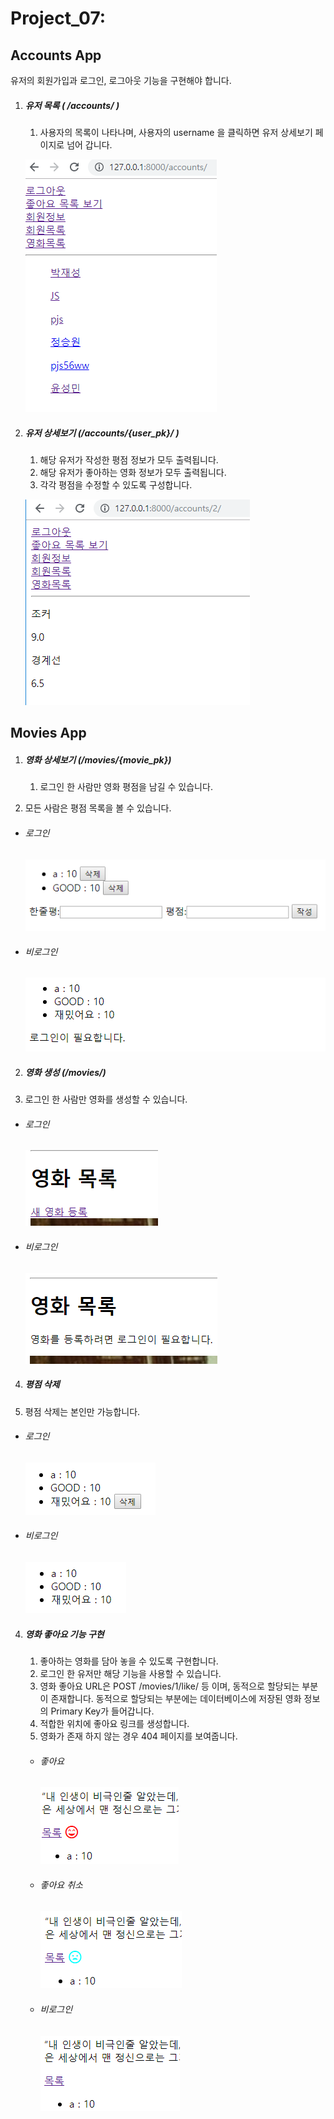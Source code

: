 # Project_07: 

## Accounts App

유저의 회원가입과 로그인, 로그아웃 기능을 구현해야 합니다.

1. ##### 유저 목록 ( /accounts/ ) 
   
   1.  사용자의 목록이 나타나며, 사용자의 username 을 클릭하면 유저 상세보기 페이지로 넘어 갑니다. 
   
   
   ![1_1](./images/1_1.PNG)
   
   
   
2. ##### 유저 상세보기 (/accounts/{user_pk}/ ) 
   
   1.  해당 유저가 작성한 평점 정보가 모두 출력됩니다.
   2.  해당 유저가 좋아하는 영화 정보가 모두 출력됩니다. 
   3.  각각 평점을 수정할 수 있도록 구성합니다. 
   
   
      ![2_1](./images/2_1.PNG)
   
   

## Movies App

1. ##### 영화 상세보기 (/movies/{movie_pk})
   
   1.  로그인 한 사람만 영화 평점을 남길 수 있습니다.
2.  모든 사람은 평점 목록을 볼 수 있습니다.
    
   
   - ###### 로그인
   
     ![movies_app_1](./images/movies_app_1_login.PNG)
   
   - ###### 비로그인
   
     ![movies_app_1_not_login](./images/movies_app_1_not_login.PNG)
   
     
   
2. ##### 영화 생성 (/movies/)
   
1.  로그인 한 사람만 영화를 생성할 수 있습니다.
    
   
   - ###### 로그인
   
     ![movies_app_2_login](./images/movies_app_2_login.PNG)
   
   - ###### 비로그인
   
     ![movies_app_2_not_login](./images/movies_app_2_not_login.PNG)
   
   
   
4. ##### 평점 삭제
   
1.  평점 삭제는 본인만 가능합니다.
    
   
   - ###### 로그인
   
     ![movies_app_3](./images/movies_app_3.PNG)
   
   - ###### 비로그인
   
     ![movies_app_3_not_login](./images/movies_app_3_not_login.PNG)
   
   
   
   
   
4. ##### 영화 좋아요 기능 구현

   1.  좋아하는 영화를 담아 놓을 수 있도록 구현합니다.
   2.  로그인 한 유저만 해당 기능을 사용할 수 있습니다.
   3.   영화 좋아요 URL은 POST /movies/1/like/ 등 이며, 동적으로 할당되는 부분이 존재합니다. 동적으로 할당되는 부분에는 데이터베이스에 저장된 영화 정보의 Primary Key가 들어갑니다.
   4.  적합한 위치에 좋아요 링크를 생성합니다.
   5.  영화가 존재 하지 않는 경우 404 페이지를 보여줍니다.
   

   - ###### 좋아요

     ![movies_app_4_like(좋아요)](./images/movies_app_4_like(좋아요).PNG)

   - ###### 좋아요 취소

     ![movies_app_4_like(좋아요취소)](./images/movies_app_4_like(좋아요취소).PNG)

   - ###### 비로그인

     ![movies_app_4_like_not_login](./images/movies_app_4_like_not_login.PNG)

   
   